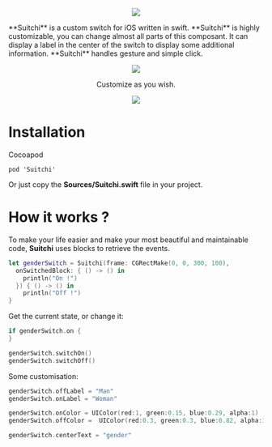 <p align="center">
  <img src ="https://raw.githubusercontent.com/remirobert/Suitchi/master/README/Suitchi.png"/>
</p>
**Suitchi** is a custom switch for iOS written in swift. **Suitchi** is highly customizable, you can change almost all parts of this composant. It can display a label in the center of the switch to display some additional information. **Suitchi** handles gesture and simple click.

<p align="center">
  <img src ="https://raw.githubusercontent.com/remirobert/Suitchi/master/README/simple.gif"/>
</p>
<p align="center">
  Customize as you wish.
</p>
<p align="center">
  <img src ="https://raw.githubusercontent.com/remirobert/Suitchi/master/README/simple2.gif"/>
</p>

Installation
============
Cocoapod
```
pod 'Suitchi'
```

Or just copy the **Sources/Suitchi.swift** file in your project.

How it works ?
==============
To make your life easier and make your most beautiful and maintainable code, **Suitchi** uses blocks to retrieve the events.
```Swift
let genderSwitch = Suitchi(frame: CGRectMake(0, 0, 300, 100),
  onSwitchedBlock: { () -> () in
    println("On !")
  }) { () -> () in
    println("Off !")
}
```

Get the current state, or change it:
```Swift
if genderSwitch.on {
}

genderSwitch.switchOn()
genderSwitch.switchOff()
```

Some customisation:
```Swift
genderSwitch.offLabel = "Man"
genderSwitch.onLabel = "Woman"

genderSwitch.onColor = UIColor(red:1, green:0.15, blue:0.29, alpha:1)
genderSwitch.offColor =  UIColor(red:0.3, green:0.3, blue:0.82, alpha:1)

genderSwitch.centerText = "gender"
```

